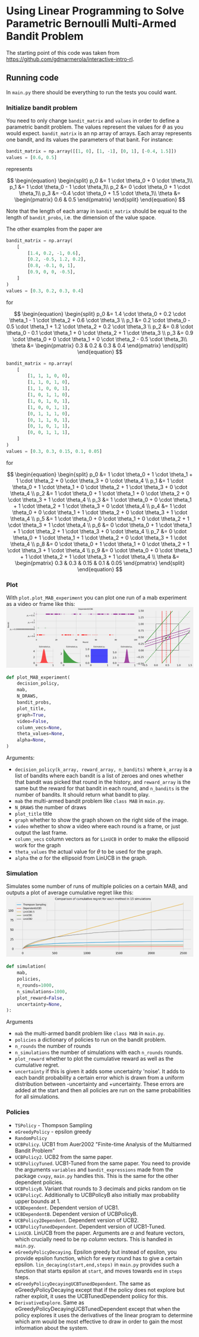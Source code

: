 # Using Linear Programming to Solve Parametric Bernoulli Multi-Armed Bandit Problem

The starting point of this code was taken from https://github.com/gdmarmerola/interactive-intro-rl. 

## Running code

In `main.py` there should be everything to run the tests you could want.

### Initialize bandit problem

You need to only change `bandit_matrix` and `values` in order to define a parametric bandit problem. The values represent the values for $\theta$ as you would expect. `bandit_matrix` is an np array of arrays. Each array represents one bandit, and its values the parameters of that banit. For instance:

```python
bandit_matrix = np.array([[1, 0], [1, -1], [0, 1], [-0.4, 1.5]])
values = [0.6, 0.5]
```

represents

$$
\begin{equation}
\begin{split}
    p_0 &= 1 \cdot \theta_0 + 0 \cdot \theta_1\\
    p_1 &= 1 \cdot \theta_0 - 1 \cdot \theta_1\\
    p_2 &= 0 \cdot \theta_0 + 1 \cdot \theta_1\\
    p_3 &= -0.4 \cdot \theta_0 + 1.5 \cdot \theta_1\\
    \theta &= \begin{pmatrix}
        0.6 & 0.5
    \end{pmatrix}
\end{split}
\end{equation}
$$

Note that the length of each array in `bandit_matrix` should be equal to the length of `bandit_probs`, i.e. the dimension of the value space.

The other examples from the paper are

```python
bandit_matrix = np.array(
    [
        [1.4, 0.2, -1, 0.6],
        [0.2, -0.5, 1.2, 0.2],
        [0.8, -0.1, 0, 1],
        [0.9, 0, 0, -0.5],
    ]
)
values = [0.3, 0.2, 0.3, 0.4]
```

for

$$
\begin{equation}
\begin{split}
    p_0 &= 1.4 \cdot \theta_0 + 0.2 \cdot \theta_1 - 1 \cdot \theta_2 + 0.6 \cdot \theta_3 \\
    p_1 &= 0.2 \cdot \theta_0 - 0.5 \cdot \theta_1 + 1.2 \cdot \theta_2 + 0.2 \cdot \theta_3 \\
    p_2 &= 0.8 \cdot \theta_0 - 0.1 \cdot \theta_1 + 0 \cdot \theta_2 + 1 \cdot \theta_3 \\
    p_3 &= 0.9 \cdot \theta_0 + 0 \cdot \theta_1 + 0 \cdot \theta_2 - 0.5 \cdot \theta_3\\
    \theta &= \begin{pmatrix}
        0.3 & 0.2 & 0.3 & 0.4
    \end{pmatrix}
\end{split}
\end{equation}
$$

```python
bandit_matrix = np.array(
    [
        [1, 1, 1, 0, 0],
        [1, 1, 0, 1, 0],
        [1, 1, 0, 0, 1],
        [1, 0, 1, 1, 0],
        [1, 0, 1, 0, 1],
        [1, 0, 0, 1, 1],
        [0, 1, 1, 1, 0],
        [0, 1, 1, 0, 1],
        [0, 1, 0, 1, 1],
        [0, 0, 1, 1, 1],
    ]
)
values = [0.3, 0.3, 0.15, 0.1, 0.05]
```

for

$$
\begin{equation}
\begin{split}
    p_0 &= 1 \cdot \theta_0 + 1 \cdot \theta_1 + 1 \cdot \theta_2 + 0 \cdot \theta_3 + 0 \cdot \theta_4 \\
    p_1 &= 1 \cdot \theta_0 + 1 \cdot \theta_1 + 0 \cdot \theta_2 + 1 \cdot \theta_3 + 0 \cdot \theta_4 \\
    p_2 &= 1 \cdot \theta_0 + 1 \cdot \theta_1 + 0 \cdot \theta_2 + 0 \cdot \theta_3 + 1 \cdot \theta_4  \\
    p_3 &= 1 \cdot \theta_0 + 0 \cdot \theta_1 + 1 \cdot \theta_2 + 1 \cdot \theta_3 + 0 \cdot \theta_4 \\
    p_4 &= 1 \cdot \theta_0 + 0 \cdot \theta_1 + 1 \cdot \theta_2 + 0 \cdot \theta_3 + 1 \cdot \theta_4  \\
    p_5 &= 1 \cdot \theta_0 + 0 \cdot \theta_1 + 0 \cdot \theta_2 + 1 \cdot \theta_3 + 1 \cdot \theta_4 \\
    p_6 &= 0 \cdot \theta_0 + 1 \cdot \theta_1 + 1 \cdot \theta_2 + 1 \cdot \theta_3 + 0 \cdot \theta_4 \\
    p_7 &= 0 \cdot \theta_0 + 1 \cdot \theta_1 + 1 \cdot \theta_2 + 0 \cdot \theta_3 + 1 \cdot \theta_4  \\
    p_8 &= 0 \cdot \theta_0 + 1 \cdot \theta_1 + 0 \cdot \theta_2 + 1 \cdot \theta_3 + 1 \cdot \theta_4 \\
    p_9 &= 0 \cdot \theta_0 + 0 \cdot \theta_1 + 1 \cdot \theta_2 + 1 \cdot \theta_3 + 1 \cdot \theta_4 \\
    \theta &= \begin{pmatrix}
        0.3 & 0.3 & 0.15 & 0.1 & 0.05
    \end{pmatrix}
\end{split}
\end{equation}
$$

### Plot

With `plot.plot_MAB_experiment` you can plot one run of a mab experiment as a video or frame like this:
![plot](img/plot.png)

```python
def plot_MAB_experiment(
    decision_policy,
    mab,
    N_DRAWS,
    bandit_probs,
    plot_title,
    graph=True,
    video=False,
    column_vecs=None,
    theta_values=None,
    alpha=None,
)
```

Arguments:

- `decision_policy(k_array, reward_array, n_bandits)` where `k_array` is a list of bandits where each bandit is a list of zeroes and ones whether that bandit was picked that round in the history, and `reward_array` is the same but the reward for that bandit in each round, and `n_bandits` is the number of bandits. It should return what bandit to play.
- `mab` the multi-armed bandit problem like `class MAB` in `main.py`.
- `N_DRAWS` the number of draws
- `plot_title` title
- `graph` whether to show the graph shown on the right side of the image.
- `video` whether to show a video where each round is a frame, or just output the last frame.
- `column_vecs` column vectors as for `LinUCB` in order to make the ellipsoid work for the graph
- `theta_values` the actual value for $\theta$ to be used for the graph.
- `alpha` the $\alpha$ for the ellipsoid from LinUCB in the graph.

### Simulation

Simulates some number of runs of multiple policies on a certain MAB, and outputs a plot of average cumulative regret like this:
![simulation](img/simulation.png)

```python
def simulation(
    mab,
    policies,
    n_rounds=1000,
    n_simulations=1000,
    plot_reward=False,
    uncertainty=None,
):
```

Arguments

- `mab` the multi-armed bandit problem like `class MAB` in `main.py`.
- `policies` a dictionary of policies to run on the bandit problem.
- `n_rounds` the number of rounds
- `n_simulations` the number of simulations with each `n_rounds` rounds.
- `plot_reward` whether to plot the cumulative reward as well as the cumulative regret.
- `uncertainty` if this is given it adds some uncertainty 'noise'. It adds to each bandit probability a certain error which is drawn from a uniform distribution between -uncertainty and +uncertainty. These errors are added at the start and then all policies are run on the same probabilities for all simulations.

### Policies

- `TSPolicy` - Thompson Sampling
- `eGreedyPolicy` - epsilon greedy
- `RandomPolicy`
- `UCBPolicy`. UCB1 from Auer2002 "Finite-time Analysis of the Multiarmed Bandit Problem"
- `UCBPolicy2`. UCB2 from the same paper.
- `UCBPolicyTuned`. UCB1-Tuned from the same paper. You need to provide the arguments `variables` and `bandit_expressions` made from the package `cvxpy`, `main.py` handles this. This is the same for the other dependent policies.
- `UCBPolicyB`. Variant that rounds to 3 decimals and picks random on tie
- `UCBPolicyC`. Additionally to UCBPolicyB also initially max probability upper bounds at 1.
- `UCBDependent`. Dependent version of UCB1.
- `UCBDependentB`. Dependent version of UCBPolicyB.
- `UCBPolicy2Dependent`. Dependent version of UCB2.
- `UCBPolicyTunedDependent`. Dependent version of UCB1-Tuned.
- `LinUCB`. LinUCB from the paper. Arguments are $\alpha$ and feature vectors, which crucially need to be np _column_ vectors. This is handled in `main.py`.
- `eGreedyPolicyDecaying`. Epsilon greedy but instead of epsilon, you provide epsilon function, which for every round has to give a certain epsilon. `lin_decaying(start,end,steps)` in `main.py` provides such a function that starts epsilon at `start`, and moves towards `end` in `steps` steps.
- `eGreedyPolicyDecayingUCBTunedDependent`. The same as eGreedyPolicyDecaying except that if the policy does not explore but rather exploit, it uses the UCBTunedDependent poliicy for this.
- `DerivativeExplore`. Same as eGreedyPolicyDecayingUCBTunedDependent except that when the policy explores it uses the derivatives of the linear program to determine which arm would be most effective to draw in order to gain the most information about the system.
